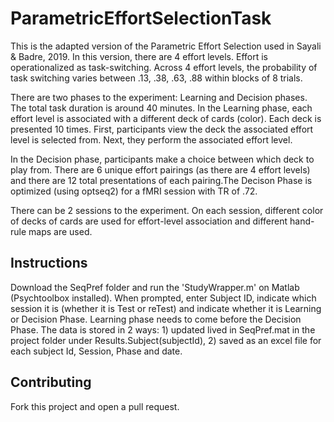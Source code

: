 # ParametricEffortSelectionTask

This is the adapted version of the Parametric Effort Selection used in Sayali & Badre, 2019. In this version, there are 4 effort levels. Effort is operationalized as task-switching. Across 4 effort levels, the probability of task switching varies between .13, .38, .63, .88 within blocks of 8 trials.

There are two phases to the experiment: Learning and Decision phases. The total task duration is around 40 minutes. In the Learning phase, each effort level is associated with a different deck of cards (color). Each deck is presented 10 times. First, participants view the deck the associated effort level is selected from. Next, they perform the associated effort level. 

In the Decision phase, participants make a choice between which deck to play from. There are 6 unique effort pairings (as there are 4 effort levels) and there are 12 total presentations of each pairing.The Decison Phase is optimized (using optseq2) for a fMRI session with TR of .72.

There can be 2 sessions to the experiment. On each session, different color of decks of cards are used for effort-level association and different hand-rule maps are used. 

## Instructions
Download the SeqPref folder and run the 'StudyWrapper.m' on Matlab (Psychtoolbox installed). When prompted, enter Subject ID, indicate which session it is (whether it is Test or reTest) and indicate whether it is Learning or Decision Phase. Learning phase needs to come before the Decision Phase. The data is stored in 2 ways: 1) updated lived in SeqPref.mat in the project folder under Results.Subject(subjectId), 2) saved as an excel file for each subject Id, Session, Phase
and date.

## Contributing
Fork this project and open a pull request.

